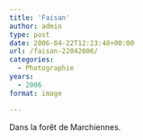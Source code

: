 ```yaml
---
title: 'Faisan'
author: admin
type: post
date: 2006-04-22T12:23:48+00:00
url: /faisan-22042006/
categories:
  - Photographie
years:
  - 2006
format: image

---
```

Dans la forêt de Marchiennes.